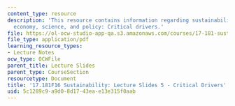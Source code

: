 ```yaml
---
content_type: resource
description: 'This resource contains information regarding sustainability: political
  economy, science, and policy: Critical drivers.'
file: https://ol-ocw-studio-app-qa.s3.amazonaws.com/courses/17-181-sustainability-political-economy-science-and-policy-fall-2016/5c1289c9a9d08d1743eae13e315f0aab_MIT17_181F16_Week5.pdf
file_type: application/pdf
learning_resource_types:
- Lecture Notes
ocw_type: OCWFile
parent_title: Lecture Slides
parent_type: CourseSection
resourcetype: Document
title: '17.181F16 Sustainability: Lecture Slides 5 - Critical Drivers'
uid: 5c1289c9-a9d0-8d17-43ea-e13e315f0aab
---
```

